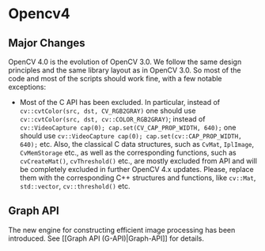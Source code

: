 Opencv4
=======

Major Changes
-------------

OpenCV 4.0 is the evolution of OpenCV 3.0. We follow the same design principles and the same library layout as in OpenCV 3.0. So most of the code and most of the scripts should work fine, with a few notable exceptions:

 * Most of the C API has been excluded. In particular, instead of `cv::cvtColor(src, dst, CV_RGB2GRAY)` one should use `cv::cvtColor(src, dst, cv::COLOR_RGB2GRAY)`; instead of `cv::VideoCapture cap(0); cap.set(CV_CAP_PROP_WIDTH, 640);` one should use `cv::VideoCapture cap(0); cap.set(cv::CAP_PROP_WIDTH, 640);` etc. Also, the classical C data structures, such as `CvMat`, `IplImage`, `CvMemStorage` etc., as well as the corresponding functions, such as `cvCreateMat()`, `cvThreshold()` etc., are mostly excluded from API and will be completely excluded in further OpenCV 4.x updates. Please, replace them with the corresponding C++ structures and functions, like `cv::Mat`, `std::vector`, `cv::threshold()` etc.

Graph API
---------

The new engine for constructing efficient image processing has been introduced. See [[Graph API (G-API)|Graph-API]] for details.
